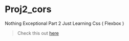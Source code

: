 # Proj2_cors
Nothing Exceptional Part 2
Just Learning Css ( Flexbox )
> Check this out  [here](https://gourav-kr.github.io/Proj1_Cors/)
